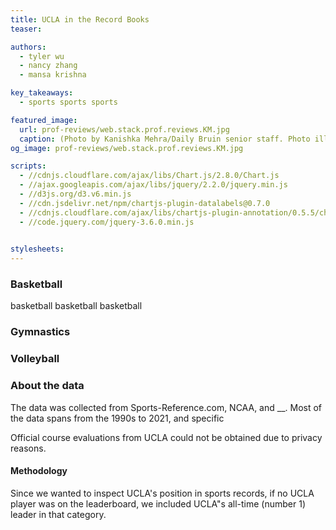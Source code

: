 ```yaml
---
title: UCLA in the Record Books
teaser: 

authors:
  - tyler wu
  - nancy zhang
  - mansa krishna

key_takeaways:
  - sports sports sports

featured_image:
  url: prof-reviews/web.stack.prof.reviews.KM.jpg
  caption: (Photo by Kanishka Mehra/Daily Bruin senior staff. Photo illustration by Anika Chakrabarti/Assistant Photo editor)
og_image: prof-reviews/web.stack.prof.reviews.KM.jpg

scripts:
  - //cdnjs.cloudflare.com/ajax/libs/Chart.js/2.8.0/Chart.js
  - //ajax.googleapis.com/ajax/libs/jquery/2.2.0/jquery.min.js
  - //d3js.org/d3.v6.min.js
  - //cdn.jsdelivr.net/npm/chartjs-plugin-datalabels@0.7.0
  - //cdnjs.cloudflare.com/ajax/libs/chartjs-plugin-annotation/0.5.5/chartjs-plugin-annotation.min.js
  - //code.jquery.com/jquery-3.6.0.min.js
  

stylesheets:
---
```


<script type="module" src="/js/posts/sports-records/basketball.js"></script>

### Basketball
<!-- scatter plot -->
basketball basketball basketball
<div>
  <canvas id="men-bb-chart" width="400" height="400"></canvas>
</div>
<div>
  <canvas id="women-bb-chart" width="400" height="400"></canvas>
</div>

### Gymnastics

### Volleyball

### About the data

The data was collected from Sports-Reference.com, NCAA, and __. Most of the data spans from the 1990s to 2021, and specific

Official course evaluations from UCLA could not be obtained due to privacy reasons.

#### Methodology

Since we wanted to inspect UCLA's position in sports records, if no UCLA player was on the leaderboard, we included UCLA"s all-time (number 1) leader in that category.
